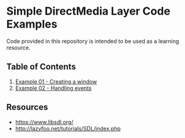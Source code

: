 # Simple DirectMedia Layer Code Examples

Code provided in this repository is intended to be used as a learning resource.

## Table of Contents

1. [Example 01 - Creating a window](https://github.com/cj-dimaano/sdl-examples/tree/master/01_creating-a-window)
2. [Example 02 - Handling events](https://github.com/cj-dimaano/sdl-examples/tree/master/02_handling-events)

## Resources

* https://www.libsdl.org/
* http://lazyfoo.net/tutorials/SDL/index.php
